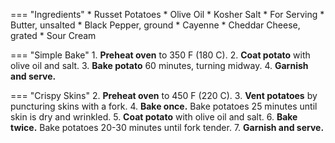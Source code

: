 === "Ingredients"
    * Russet Potatoes
    * Olive Oil
    * Kosher Salt
    * For Serving
        * Butter, unsalted
        * Black Pepper, ground
        * Cayenne
        * Cheddar Cheese, grated
        * Sour Cream

=== "Simple Bake"
    1. **Preheat oven** to 350 F (180 C).
    2. **Coat potato** with olive oil and salt.
    3. **Bake potato** 60 minutes, turning midway.
    4. **Garnish and serve.**

=== "Crispy Skins"
    2. **Preheat oven** to 450 F (220 C).
    3. **Vent potatoes** by puncturing skins with a fork.
    4. **Bake once.** Bake potatoes 25 minutes until skin is dry and wrinkled.
    5. **Coat potato** with olive oil and salt.
    6. **Bake twice.** Bake potatoes 20-30 minutes until fork tender.
    7. **Garnish and serve.**
